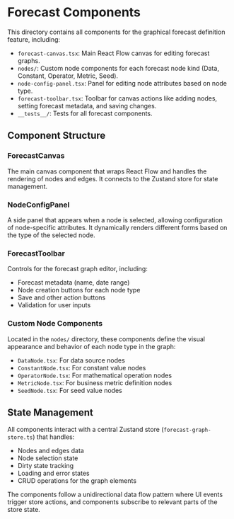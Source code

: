 # Forecast Components

This directory contains all components for the graphical forecast definition feature, including:

- `forecast-canvas.tsx`: Main React Flow canvas for editing forecast graphs.
- `nodes/`: Custom node components for each forecast node kind (Data, Constant, Operator, Metric, Seed).
- `node-config-panel.tsx`: Panel for editing node attributes based on node type.
- `forecast-toolbar.tsx`: Toolbar for canvas actions like adding nodes, setting forecast metadata, and saving changes.
- `__tests__/`: Tests for all forecast components.

## Component Structure

### ForecastCanvas
The main canvas component that wraps React Flow and handles the rendering of nodes and edges. It connects to the Zustand store for state management.

### NodeConfigPanel
A side panel that appears when a node is selected, allowing configuration of node-specific attributes. It dynamically renders different forms based on the type of the selected node.

### ForecastToolbar
Controls for the forecast graph editor, including:
- Forecast metadata (name, date range)
- Node creation buttons for each node type
- Save and other action buttons
- Validation for user inputs

### Custom Node Components
Located in the `nodes/` directory, these components define the visual appearance and behavior of each node type in the graph:
- `DataNode.tsx`: For data source nodes
- `ConstantNode.tsx`: For constant value nodes
- `OperatorNode.tsx`: For mathematical operation nodes
- `MetricNode.tsx`: For business metric definition nodes
- `SeedNode.tsx`: For seed value nodes

## State Management

All components interact with a central Zustand store (`forecast-graph-store.ts`) that handles:
- Nodes and edges data
- Node selection state
- Dirty state tracking
- Loading and error states
- CRUD operations for the graph elements

The components follow a unidirectional data flow pattern where UI events trigger store actions, and components subscribe to relevant parts of the store state. 